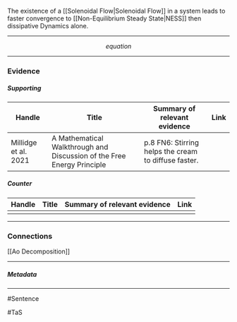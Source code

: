 The existence of a [[Solenoidal Flow|Solenoidal Flow]] in a system leads to faster convergence to [[Non-Equilibrium Steady State|NESS]] then dissipative Dynamics alone.
***
$$ equation $$
***
### Evidence
##### Supporting

| Handle               | Title                                                                  | Summary of relevant evidence                         | Link                                |
| -------------------- | ---------------------------------------------------------------------- | ---------------------------------------------------- | ----------------------------------- |
| Millidge et al. 2021 | A Mathematical Walkthrough and Discussion of the Free Energy Principle | p.8 FN6: Stirring helps the cream to diffuse faster. | [](http://arxiv.org/abs/2108.13343) |
##### Counter
| Handle | Title | Summary of relevant evidence | Link |
| ------ | ----- | ---------------------------- | ---- |
|        |       |                              |      |

***
### Connections
[[Ao Decomposition]]
***
##### Metadata
***
#Sentence

#TaS